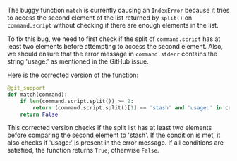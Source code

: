 The buggy function `match` is currently causing an `IndexError` because it tries to access the second element of the list returned by `split()` on `command.script` without checking if there are enough elements in the list.

To fix this bug, we need to first check if the split of `command.script` has at least two elements before attempting to access the second element. Also, we should ensure that the error message in `command.stderr` contains the string 'usage:' as mentioned in the GitHub issue.

Here is the corrected version of the function:

```python
@git_support
def match(command):
    if len(command.script.split()) >= 2:
        return (command.script.split()[1] == 'stash' and 'usage:' in command.stderr)
    return False
```

This corrected version checks if the split list has at least two elements before comparing the second element to 'stash'. If the condition is met, it also checks if 'usage:' is present in the error message. If all conditions are satisfied, the function returns `True`, otherwise `False`.
